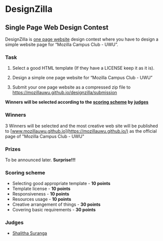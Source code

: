# DesignZilla
## Single Page Web Design Contest


DesignZilla is [one page website](https://onepagelove.com/what-exactly-is-a-one-page-website) design contest where you have to design a simple website page for “Mozilla Campus Club - UWU”. 

### Task

1. Select a good HTML template (If they have a LICENSE keep it as it is). 

2. Design a simple one page website for “Mozilla Campus Club - UWU”

3. Submit your one page website as a compressed zip file to https://mozillauwu.github.io/designzilla/submission

**Winners will be selected according to the [scoring scheme](#scoring-scheme) by [judges](#judges)**

### Winners 

3 Winners will be selected and the most creative web site will be published to [www.mozillauwu.github.io](https://mozillauwu.github.io/) as the official page of "Mozilla Campus Club - UWU"

### Prizes 

To be announced later. **Surprise!!!**


### Scoring scheme

- Selecting good appropriate template - __10 points__
- Template license - __10 points__
- Responsiveness - __10 points__
- Resources usage - __10 points__
- Creative arrangement of things - __30 points__
- Covering basic requirements - __30 points__

### Judges 

- [Shalitha Suranga](https://github.com/shalithasuranga)

